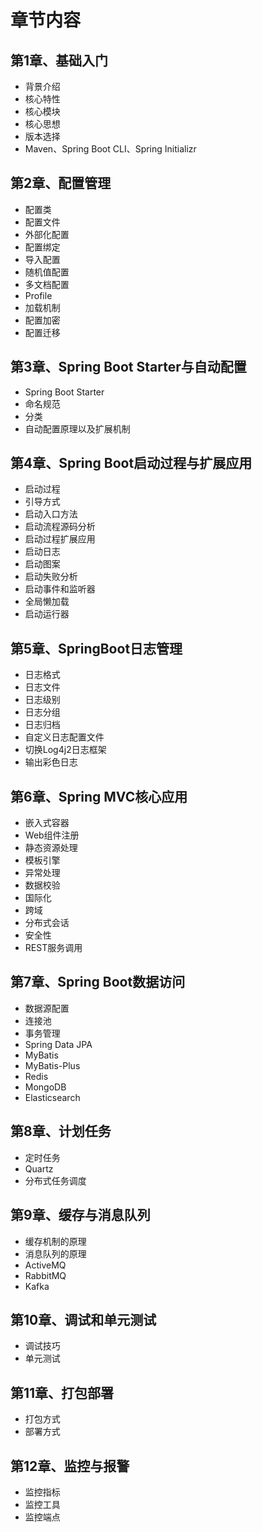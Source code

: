 # 章节内容

## 第1章、基础入门

- 背景介绍
- 核心特性
- 核心模块
- 核心思想
- 版本选择
- Maven、Spring Boot CLI、Spring Initializr

## 第2章、配置管理

- 配置类
- 配置文件
- 外部化配置
- 配置绑定
- 导入配置
- 随机值配置
- 多文档配置
- Profile
- 加载机制
- 配置加密
- 配置迁移

## 第3章、Spring Boot Starter与自动配置

- Spring Boot Starter
- 命名规范
- 分类
- 自动配置原理以及扩展机制

## 第4章、Spring Boot启动过程与扩展应用

- 启动过程
- 引导方式
- 启动入口方法
- 启动流程源码分析
- 启动过程扩展应用
- 启动日志
- 启动图案
- 启动失败分析
- 启动事件和监听器
- 全局懒加载
- 启动运行器

## 第5章、SpringBoot日志管理

- 日志格式
- 日志文件
- 日志级别
- 日志分组
- 日志归档
- 自定义日志配置文件
- 切换Log4j2日志框架
- 输出彩色日志

## 第6章、Spring MVC核心应用

- 嵌入式容器
- Web组件注册
- 静态资源处理
- 模板引擎
- 异常处理
- 数据校验
- 国际化
- 跨域
- 分布式会话
- 安全性
- REST服务调用

## 第7章、Spring Boot数据访问

- 数据源配置
- 连接池
- 事务管理
- Spring Data JPA
- MyBatis
- MyBatis-Plus
- Redis
- MongoDB
- Elasticsearch

## 第8章、计划任务

- 定时任务
- Quartz
- 分布式任务调度

## 第9章、缓存与消息队列

- 缓存机制的原理
- 消息队列的原理
- ActiveMQ
- RabbitMQ
- Kafka

## 第10章、调试和单元测试

- 调试技巧
- 单元测试

## 第11章、打包部署

- 打包方式
- 部署方式

## 第12章、监控与报警

- 监控指标
- 监控工具
- 监控端点
